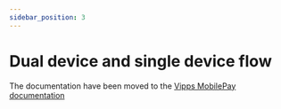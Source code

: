 ```yaml
---
sidebar_position: 3
---
```


# Dual device and single device flow
The documentation have been moved to the [Vipps MobilePay documentation](https://developer.vippsmobilepay.com/docs/APIs/psp-mp-api/mp-psp-api-api/#dual-device-and-single-device-flow)
